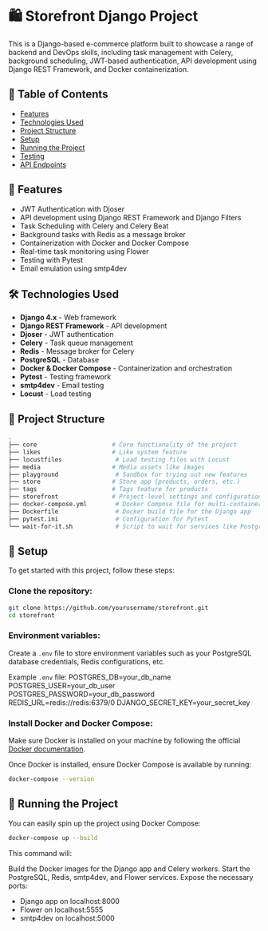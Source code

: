 # 🛍️ Storefront Django Project

This is a Django-based e-commerce platform built to showcase a range of backend and DevOps skills, including task management with Celery, background scheduling, JWT-based authentication, API development using Django REST Framework, and Docker containerization.

## 📑 Table of Contents
- [Features](#-features)
- [Technologies Used](#-technologies-used)
- [Project Structure](#-project-structure)
- [Setup](#-setup)
- [Running the Project](#-running-the-project)
- [Testing](#-testing)
- [API Endpoints](#-api-endpoints)

## 🌟 Features
- JWT Authentication with Djoser
- API development using Django REST Framework and Django Filters
- Task Scheduling with Celery and Celery Beat
- Background tasks with Redis as a message broker
- Containerization with Docker and Docker Compose
- Real-time task monitoring using Flower
- Testing with Pytest
- Email emulation using smtp4dev

## 🛠️ Technologies Used
- **Django 4.x** - Web framework
- **Django REST Framework** - API development
- **Djoser** - JWT authentication
- **Celery** - Task queue management
- **Redis** - Message broker for Celery
- **PostgreSQL** - Database
- **Docker & Docker Compose** - Containerization and orchestration
- **Pytest** - Testing framework
- **smtp4dev** - Email testing
- **Locust** - Load testing

## 📁 Project Structure
```bash
.
├── core                     # Core functionality of the project
├── likes                    # Like system feature
├── locustfiles               # Load testing files with Locust
├── media                    # Media assets like images
├── playground                # Sandbox for trying out new features
├── store                    # Store app (products, orders, etc.)
├── tags                     # Tags feature for products
├── storefront               # Project-level settings and configurations
├── docker-compose.yml        # Docker Compose file for multi-container setup
├── Dockerfile                # Docker build file for the Django app
├── pytest.ini                # Configuration for Pytest
└── wait-for-it.sh            # Script to wait for services like PostgreSQL and Redis
```
## 🚀 Setup

To get started with this project, follow these steps:

### Clone the repository:
```bash
git clone https://github.com/yourusername/storefront.git
cd storefront
```
### Environment variables:
Create a `.env` file to store environment variables such as your PostgreSQL database credentials, Redis configurations, etc.

Example `.env` file:
POSTGRES_DB=your_db_name POSTGRES_USER=your_db_user POSTGRES_PASSWORD=your_db_password REDIS_URL=redis://redis:6379/0 DJANGO_SECRET_KEY=your_secret_key

### Install Docker and Docker Compose:
Make sure Docker is installed on your machine by following the official [Docker documentation](https://docs.docker.com/get-docker/).

Once Docker is installed, ensure Docker Compose is available by running:
```bash
docker-compose --version
```
## 🐋 Running the Project

You can easily spin up the project using Docker Compose:

```bash
docker-compose up --build
```
This command will:

Build the Docker images for the Django app and Celery workers.
Start the PostgreSQL, Redis, smtp4dev, and Flower services.
Expose the necessary ports:
  * Django app on localhost:8000
  * Flower on localhost:5555
  * smtp4dev on localhost:5000
